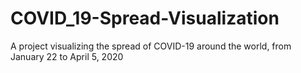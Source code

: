# COVID_19-Spread-Visualization
A project visualizing the spread of COVID-19 around the world, from January 22 to April 5, 2020

